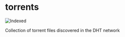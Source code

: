 torrents 
========
![Indexed](https://img.shields.io/badge/indexed-199369-blue)

Collection of torrent files discovered in the DHT network
